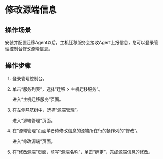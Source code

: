 # 修改源端信息<a name="sms_03_0004"></a>

## 操作场景<a name="section1566111211466"></a>

安装并配置迁移Agent以后，主机迁移服务会接收Agent上报信息，您可以登录管理控制台修改源端信息。

## 操作步骤<a name="section8920141595719"></a>

1.  登录管理控制台。
2.  单击“服务列表”，选择“迁移 \> 主机迁移服务”。

    进入“主机迁移服务”页面。

3.  在左侧导航树中，选择“源端管理”。

    进入“源端管理”页面。

4.  在“源端管理”页面单击待修改信息的源端所在行的操作列的“修改”。

    进入“修改源端”页面。

5.  在“修改源端”页面，填写“源端名称”，单击“确定”，完成源端信息的修改。

